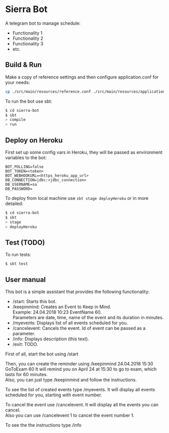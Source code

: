 # Sierra Bot #

A telegram bot to manage schedule:

* Functionality 1
* Functionality 2
* Functionality 3
* etc.

## Build & Run ##

Make a copy of reference settings and then configure application.conf for your needs:

```sh
cp ./src/main/resources/reference.conf ./src/main/resources/application.conf
```

To run the bot use sbt:

```sh
$ cd sierra-bot
$ sbt
> compile
> run
```

## Deploy on Heroku ##

First set up some config vars in Heroku, they will be passed as environment variables to the bot:
```
BOT_POLLING=false
BOT_TOKEN=<token>
BOT_WEBHOOKURL=<https_heroku_app_url>
DB_CONNECTION=jdbc:<jdbc_connection>
DB_USERNAME=sa
DB_PASSWORD=
```

To deploy from local machine use `sbt stage deployHeroku` or in more detailed:
```sh
$ cd sierra-bot
$ sbt
> stage
> deployHeroku
```

## Test (TODO) ##

To run tests:

```sh
$ sbt test
```

## User manual ##

This bot is a simple assistant that provides the following functionality:
* /start: Starts this bot.
* /keepinmind: Creates an Event to Keep in Mind.  
Example: 24.04.2018 10:23 EventName 60.  
Parameters are date, time, name of the event and its duration in minutes.
* /myevents:  Displays list of all events scheduled for you.
* /cancelevent:  Cancels the event. Id of event can be passed as a parameter.
* /info:  Displays description (this text).
* /exit:  TODO.

First of all, start the bot using /start  

Then, you can create the reminder using /keepinmind 24.04.2018 15:30 GoToExam 60
It will remind you on April 24 at 15:30 to go to exam, which lasts for 60 minutes.  
Also, you can just type /keepinmind and follow the instructions.  

To see the list of created events type /myevents. It will display all events scheduled for you, starting with event number.

To cancel the event use /cancelevent. It will display all the events you can cancel.  
Also you can use /cancelevent 1 to cancel the event number 1.  

To see the the instructions type /info
